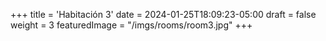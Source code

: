 +++
title = 'Habitación 3'
date = 2024-01-25T18:09:23-05:00
draft = false
weight = 3
featuredImage = "/imgs/rooms/room3.jpg"
+++
